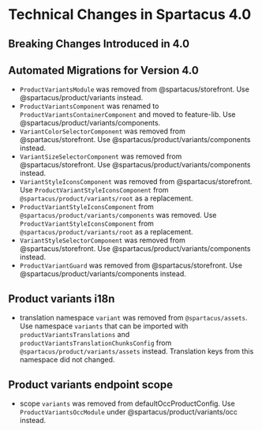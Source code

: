 # Technical Changes in Spartacus 4.0

## Breaking Changes Introduced in 4.0

## Automated Migrations for Version 4.0

- `ProductVariantsModule` was removed from @spartacus/storefront. Use @spartacus/product/variants instead.
- `ProductVariantsComponent` was renamed to `ProductVariantsContainerComponent` and moved to feature-lib. Use @spartacus/product/variants/components.
- `VariantColorSelectorComponent` was removed from @spartacus/storefront. Use @spartacus/product/variants/components instead.
- `VariantSizeSelectorComponent` was removed from @spartacus/storefront. Use @spartacus/product/variants/components instead.
- `VariantStyleIconsComponent` was removed from @spartacus/storefront. Use `ProductVariantStyleIconsComponent` from `@spartacus/product/variants/root` as a replacement.
- `ProductVariantStyleIconsComponent` from `@spartacus/product/variants/components` was removed. Use `ProductVariantStyleIconsComponent` from `@spartacus/product/variants/root` as a replacement.
- `VariantStyleSelectorComponent` was removed from @spartacus/storefront. Use @spartacus/product/variants/components instead.
- `ProductVariantGuard` was removed from @spartacus/storefront. Use @spartacus/product/variants/components instead.

## Product variants i18n
- translation namespace `variant` was removed from `@spartacus/assets`. Use namespace `variants` that can be imported with `productVariantsTranslations` and `productVariantsTranslationChunksConfig` from `@spartacus/product/variants/assets` instead. Translation keys from this namespace did not changed.

## Product variants endpoint scope
- scope `variants` was removed from defaultOccProductConfig. Use `ProductVariantsOccModule` under @spartacus/product/variants/occ instead.

